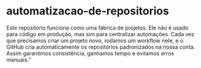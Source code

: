 # automatizacao-de-repositorios

Este repositório funciona como uma fábrica de projetos. Ele não é usado para código em produção, mas sim para centralizar automações. Cada vez que precisamos criar um projeto novo, rodamos um workflow nele, e o GitHub cria automaticamente os repositórios padronizados na nossa conta. Assim garantimos consistência, ganhamos tempo e evitamos erros manuais.”
